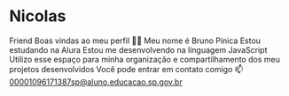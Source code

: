 # Nicolas
Friend
Boas vindas ao meu perfil 💙💙
Meu nome é Bruno Pinica
Estou estudando na Alura
Estou me desenvolvendo na linguagem JavaScript
Utilizo esse espaço para minha organização e compartilhamento dos meu projetos desenvolvidos
Você pode entrar em contato comigo 📫
00001096171387sp@aluno.educacao.sp.gov.br

